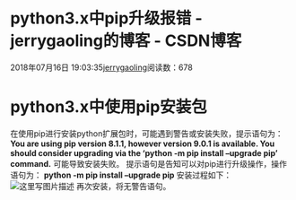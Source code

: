 
# python3.x中pip升级报错 - jerrygaoling的博客 - CSDN博客


2018年07月16日 19:03:35[jerrygaoling](https://me.csdn.net/jerrygaoling)阅读数：678


# python3.x中使用pip安装包
在使用pip进行安装python扩展包时，可能遇到警告或安装失败，提示语句为：
**You are using pip version 8.1.1, however version 9.0.1 is available. You should consider upgrading via the ‘python -m pip install –upgrade pip’ command.**
可能导致安装失败。
提示语句是告知可以对pip进行升级操作，操作语句为：
**python -m pip install –upgrade pip**
安装过程如下：
![这里写图片描述](https://img-blog.csdn.net/20180716190154894?watermark/2/text/aHR0cHM6Ly9ibG9nLmNzZG4ubmV0L2plcnJ5Z2FvbGluZw==/font/5a6L5L2T/fontsize/400/fill/I0JBQkFCMA==/dissolve/70)
再次安装，将无警告语句。

